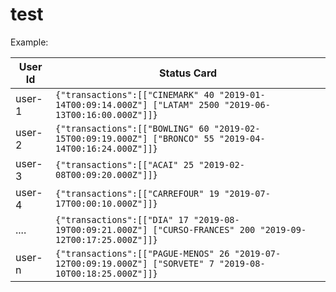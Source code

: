 # test

  Example:
  
| User Id	            		|		Status Card       		|
| ---------------------------   |-------------------------------|
|		user-1			 		|`{"transactions":[["CINEMARK" 40 "2019-01-14T00:09:14.000Z"] ["LATAM" 2500 "2019-06-13T00:16:00.000Z"]]}`|
|		user-2         			|`{"transactions":[["BOWLING" 60 "2019-02-15T00:09:19.000Z"] ["BRONCO" 55 "2019-04-14T00:16:24.000Z"]]}`|           
|		user-3					|`{"transactions":[["ACAI" 25 "2019-02-08T00:09:20.000Z"]]}`|
|		user-4					|`{"transactions":[["CARREFOUR" 19 "2019-07-17T00:00:10.000Z"]]}`|
|		....					|`{"transactions":[["DIA" 17 "2019-08-19T00:09:21.000Z"] ["CURSO-FRANCES" 200 "2019-09-12T00:17:25.000Z"]]}`|
|		user-n					|`{"transactions":[["PAGUE-MENOS" 26 "2019-07-12T00:09:19.000Z"] ["SORVETE" 7 "2019-08-10T00:18:25.000Z"]]}`|
